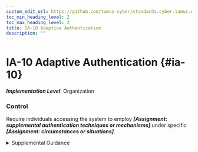 ```yaml
---
custom_edit_url: https://github.com/tamus-cyber/standards.cyber.tamus.edu/tree/main/static/content/tamus.edu/TAMUS_profile.xml
toc_min_heading_level: 2
toc_max_heading_level: 2
title: IA-10 Adaptive Authentication
description: ""
---
```


# IA-10 Adaptive Authentication {#ia-10}

_**Implementation Level**_: Organization

### Control

Require individuals accessing the system to employ _**[Assignment: supplemental authentication techniques or mechanisms]**_ under specific _**[Assignment: circumstances or situations]**_.

<details>
  <summary>Supplemental Guidance</summary>

Require individuals accessing the system to employ _**[Assignment: supplemental authentication techniques or mechanisms]**_ under specific _**[Assignment: circumstances or situations]**_.

</details>

